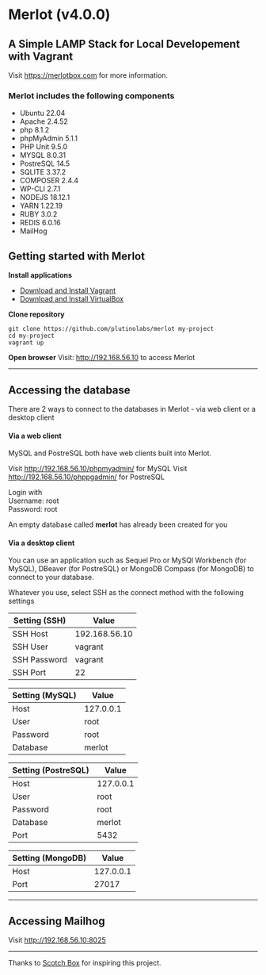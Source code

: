
# Merlot (v4.0.0)
## A Simple LAMP Stack for Local Developement with Vagrant

Visit https://merlotbox.com for more information.

### Merlot includes the following components

- Ubuntu 22.04      
- Apache 2.4.52     
- php 8.1.2
- phpMyAdmin 5.1.1  
- PHP Unit 9.5.0    
- MYSQL 8.0.31
- PostreSQL 14.5    
- SQLITE 3.37.2     
- COMPOSER 2.4.4
- WP-CLI 2.7.1      
- NODEJS 18.12.1    
- YARN 1.22.19
- RUBY 3.0.2        
- REDIS 6.0.16      
- MailHog


## Getting started with Merlot
**Install applications**
- [Download and Install Vagrant](https://www.vagrantup.com/downloads.html)
- [Download and Install VirtualBox](https://www.virtualbox.org/wiki/Downloads)

**Clone repository**

`git clone https://github.com/plutinolabs/merlot my-project`  
`cd my-project`  
`vagrant up`

**Open browser**
Visit: http://192.168.56.10 to access Merlot

---------------

## Accessing the database
There are 2 ways to connect to the databases in Merlot - via  web client or a desktop client

#### Via a web client
MySQL and PostreSQL both have web clients built into Merlot.

Visit http://192.168.56.10/phpmyadmin/ for MySQL
Visit http://192.168.56.10/phppgadmin/ for PostreSQL

Login with  
Username: root  
Password: root

An empty database called **merlot** has already been created for you

#### Via a desktop client
You can use an application such as Sequel Pro or MySQl Workbench (for MySQL), DBeaver (for PostreSQL) or MongoDB Compass (for MongoDB) to connect to your database.

Whatever you use, select SSH as the connect method with the following settings

| Setting (SSH)      | Value |
| ---------------| ------------- |
| SSH Host       | 192.168.56.10 |  
| SSH User       | vagrant      |
| SSH Password   | vagrant      |
| SSH Port       | 22            |

| Setting (MySQL)      | Value |
| ---------------| ------------- |
| Host     | 127.0.0.1     |
| User     | root          |
| Password | root          |
| Database | merlot        |     

| Setting (PostreSQL)     | Value |
| ---------------| ------------- |
| Host     | 127.0.0.1     |
| User     | root          |
| Password | root          |
| Database | merlot        |
| Port  | 5432        |

| Setting (MongoDB)    | Value |
| ---------------| ------------- |
| Host     | 127.0.0.1     |
| Port     | 27017          |


---------------
## Accessing Mailhog
Visit http://192.168.56.10:8025

---------------

Thanks to [Scotch Box](https://github.com/scotch-io/scotch-box) for inspiring this project.

